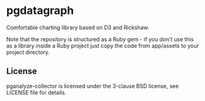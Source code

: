 pgdatagraph
===========

Comfortable charting library based on D3 and Rickshaw.

Note that the repository is structured as a Ruby gem - if you don't use this as a library inside a Ruby project just copy the code from app/assets to your project directory.

License
-------

pganalyze-collector is licensed under the 3-clause BSD license, see LICENSE file for details.